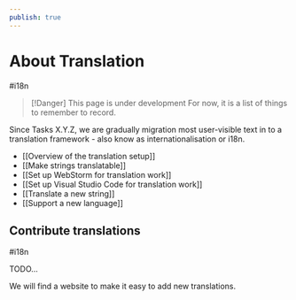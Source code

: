 ```yaml
---
publish: true
---
```


# About Translation

<span class="related-pages">#i18n</span>

> [!Danger] This page is under development
> For now, it is a list of things to remember to record.

Since Tasks X.Y.Z, we are gradually migration most user-visible text in to a translation framework - also know as internationalisation or i18n.

- [[Overview of the translation setup]]
- [[Make strings translatable]]
- [[Set up WebStorm for translation work]]
- [[Set up Visual Studio Code for translation work]]
- [[Translate a new string]]
- [[Support a new language]]

## Contribute translations

<span class="related-pages">#i18n</span>

TODO...

We will find a website to make it easy to add new translations.
